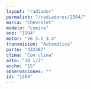 ```yaml
---
layout: "radiador"
permalink: "/radiadores/1304/"
marca: "Chevrolet"
modelo: "Lumina"
ano: "1994"
motor: "V6 3.1 3.4"
transmision: "Automática"
parte: "432387"
clima: "Con clima"
alto: "30 1/2"
ancho: "15"
observaciones: ""
id: "1304"
---
```



